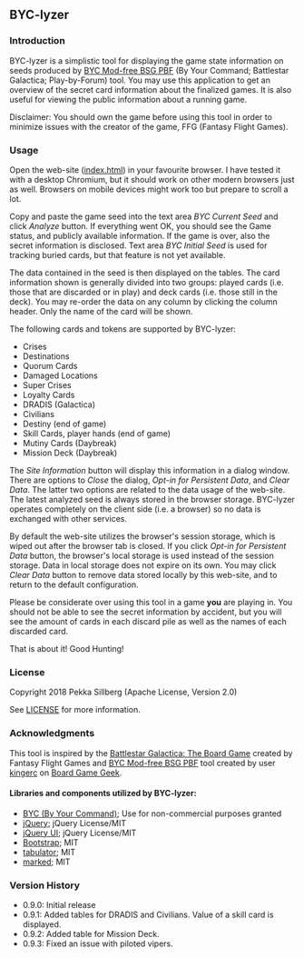 ## BYC-lyzer
### Introduction
BYC-lyzer is a simplistic tool for displaying the game state information on seeds produced by [BYC Mod-free BSG PBF][byc] (By Your Command; Battlestar Galactica; Play-by-Forum) tool. You may use this application to get an overview of the secret card information about the finalized games. It is also useful for viewing the public information about a running game.

Disclaimer: You should own the game before using this tool in order to minimize issues with the creator of the game, FFG (Fantasy Flight Games).

### Usage
Open the web-site ([index.html](index.html)) in your favourite browser. I have tested it with a desktop Chromium, but it should work on other modern browsers just as well. Browsers on mobile devices might work too but prepare to scroll a lot.

Copy and paste the game seed into the text area *BYC Current Seed* and click *Analyze* button. If everything went OK, you should see the Game status, and publicly available information. If the game is over, also the secret information is disclosed. Text area *BYC Initial Seed* is used for tracking buried cards, but that feature is not yet available.

The data contained in the seed is then displayed on the tables. The card information shown is generally divided into two groups: played cards (i.e. those that are discarded or in play) and deck cards (i.e. those still in the deck). You may re-order the data on any column by clicking the column header. Only the name of the card will be shown.

The following cards and tokens are supported by BYC-lyzer:
- Crises
- Destinations
- Quorum Cards
- Damaged Locations
- Super Crises
- Loyalty Cards
- DRADIS (Galactica)
- Civilians
- Destiny (end of game)
- Skill Cards, player hands (end of game)
- Mutiny Cards (Daybreak)
- Mission Deck (Daybreak)

The *Site Information* button will display this information in a dialog window. There are options to *Close* the dialog, *Opt-in for Persistent Data*, and *Clear Data*. The latter two options are related to the data usage of the web-site. The latest analyzed seed is always stored in the browser storage. BYC-lyzer operates completely on the client side (i.e. a browser) so no data is exchanged with other services.

By default the web-site utilizes the browser's session storage, which is wiped out after the browser tab is closed. If you click *Opt-in for Persistent Data* button, the browser's local storage is used instead of the session storage. Data in local storage does not expire on its own. You may click *Clear Data* button to remove data stored locally by this web-site, and to return to the default configuration.

Please be considerate over using this tool in a game **you** are playing in. You should not be able to see the secret information by accident, but you will see the amount of cards in each discard pile as well as the names of each discarded card.

That is about it! Good Hunting!

### License
Copyright 2018 Pekka Sillberg (Apache License, Version 2.0)

See [LICENSE](LICENSE) for more information.

### Acknowledgments
This tool is inspired by the [Battlestar Galactica: The Board Game][ffg] created by Fantasy Flight Games and [BYC Mod-free BSG PBF][byc] tool created by user [kingerc][bgg user] on [Board Game Geek][bgg].

#### Libraries and components utilized by BYC-lyzer:
- [BYC (By Your Command)][byc]; Use for non-commercial purposes granted
- [jQuery][jquery]; jQuery License/MIT
- [jQuery UI][jquery-ui]; jQuery License/MIT
- [Bootstrap][bootstrap]; MIT
- [tabulator][tabulator]; MIT
- [marked][marked]; MIT

[bgg]: https://boardgamegeek.com
[byc]: https://boardgamegeek.com/thread/1848115/your-command-mod-free-bsg-pbf
[bgg user]: https://boardgamegeek.com/user/kingerc
[ffg]: https://www.fantasyflightgames.com/en/products/battlestar-galactica/
[jquery]: https://jquery.org/
[jquery-ui]: https://jqueryui.com/
[bootstrap]: https://getbootstrap.com/
[tabulator]: https://github.com/olifolkerd/tabulator
[marked]: https://github.com/markedjs/marked



### Version History
- 0.9.0: Initial release
- 0.9.1: Added tables for DRADIS and Civilians. Value of a skill card is displayed.
- 0.9.2: Added table for Mission Deck.
- 0.9.3: Fixed an issue with piloted vipers.
